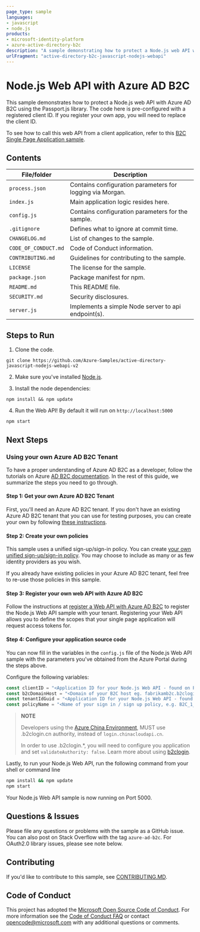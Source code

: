 ```yaml
---
page_type: sample
languages:
- javascript
- node.js
products:
- microsoft-identity-platform
- azure-active-directory-b2c
description: "A sample demonstrating how to protect a Node.js web API with Azure AD B2C using the Passport.js library."
urlFragment: "active-directory-b2c-javascript-nodejs-webapi"
---
```


# Node.js Web API with Azure AD B2C

This sample demonstrates how to protect a Node.js web API with Azure AD B2C using the Passport.js library. The code here is pre-configured with a registered client ID. If you register your own app, you will need to replace the client ID.

To see how to call this web API from a client application, refer to this [B2C Single Page Application sample](https://github.com/Azure-Samples/active-directory-b2c-javascript-msal-singlepageapp).

## Contents

| File/folder       | Description                                |
|-------------------|--------------------------------------------|
| `process.json`   | Contains configuration parameters for logging via Morgan.  |
| `index.js`   | Main application logic resides here.                     |
| `config.js`   | Contains configuration parameters for the sample. |
| `.gitignore`      | Defines what to ignore at commit time.      |
| `CHANGELOG.md`    | List of changes to the sample.             |
| `CODE_OF_CONDUCT.md` | Code of Conduct information.            |
| `CONTRIBUTING.md` | Guidelines for contributing to the sample. |
| `LICENSE`         | The license for the sample.                |
| `package.json`    | Package manifest for npm.                   |
| `README.md`       | This README file.                          |
| `SECURITY.md`     | Security disclosures.                      |
| `server.js`     | Implements a simple Node server to api endpoint(s).  |

## Steps to Run

1. Clone the code.

```console
git clone https://github.com/Azure-Samples/active-directory-javascript-nodejs-webapi-v2
```

2. Make sure you've installed [Node.js](https://nodejs.org/en/download/).

3. Install the node dependencies:

```console
npm install && npm update
```

4. Run the Web API! By default it will run on `http://localhost:5000`

```console
npm start
```

## Next Steps

### Using your own Azure AD B2C Tenant

To have a proper understanding of Azure AD B2C as a developer, follow the tutorials on Azure [AD B2C documentation](https://docs.microsoft.com/en-us/azure/active-directory-b2c/). In the rest of this guide, we summarize the steps you need to go through.

#### Step 1: Get your own Azure AD B2C Tenant

First, you'll need an Azure AD B2C tenant. If you don't have an existing Azure AD B2C tenant that you can use for testing purposes, you can create your own by following [these instructions](https://azure.microsoft.com/documentation/articles/active-directory-b2c-get-started).

#### Step 2: Create your own policies

This sample uses a unified sign-up/sign-in policy. You can create [your own unified sign-up/sign-in policy](https://azure.microsoft.com/documentation/articles/active-directory-b2c-reference-policies). You may choose to include as many or as few identity providers as you wish.

If you already have existing policies in your Azure AD B2C tenant, feel free to re-use those policies in this sample.  

#### Step 3: Register your own web API with Azure AD B2C

Follow the instructions at [register a Web API with Azure AD B2C](https://docs.microsoft.com/en-us/azure/active-directory-b2c/add-web-application?tabs=applications) to register the Node.js Web API sample with your tenant. Registering your Web API allows you to define the scopes that your single page application will request access tokens for.

#### Step 4: Configure your application source code

You can now fill in the variables in the `config.js` file of the Node.js Web API sample with the parameters you've obtained from the Azure Portal during the steps above.

Configure the following variables:

```javascript
const clientID = "<Application ID for your Node.js Web API - found on Properties page in Azure portal e.g. 93733604-cc77-4a3c-a604-87084dd55348>";
const b2cDomainHost = "<Domain of your B2C host eg. fabrikamb2c.b2clogin.com>";
const tenantIdGuid = "<Application ID for your Node.js Web API - found on Properties page in Azure portal e.g. 775527ff-9a37-4307-8b3d-cc311f58d925>";
const policyName = "<Name of your sign in / sign up policy, e.g. B2C_1_SUSI>";
```

> **NOTE**
>
>Developers using the [Azure China Environment](https://docs.microsoft.com/en-us/azure/active-directory/develop/authentication-national-cloud), MUST use <your-tenant-name>.b2clogin.cn authority, instead of `login.chinacloudapi.cn`.
>
> In order to use <your-tenant-name>.b2clogin.*, you will need to configure you application and set `validateAuthority: false`. Learn more about using [b2clogin](https://docs.microsoft.com/en-us/azure/active-directory-b2c/b2clogin#set-the-validateauthority-property).

Lastly, to run your Node.js Web API, run the following command from your shell or command line

```bash
npm install && npm update
npm start
```

Your Node.js Web API sample is now running on Port 5000.

## Questions & Issues

Please file any questions or problems with the sample as a GitHub issue.  You can also post on Stack Overflow with the tag `azure-ad-b2c`. For OAuth2.0 library issues, please see note below.

## Contributing

If you'd like to contribute to this sample, see [CONTRIBUTING.MD](./CONTRIBUTING.md).

## Code of Conduct

This project has adopted the [Microsoft Open Source Code of Conduct](https://opensource.microsoft.com/codeofconduct/).
For more information see the [Code of Conduct FAQ](https://opensource.microsoft.com/codeofconduct/faq/) or
contact [opencode@microsoft.com](mailto:opencode@microsoft.com) with any additional questions or comments.